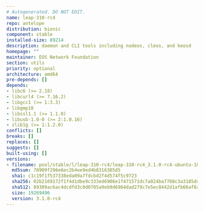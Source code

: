 ```yaml
---
# Autogenerated. DO NOT EDIT.
name: leap-310-rc4
repo: antelope
distribution: bionic
component: stable
installed-size: 89214
description: daemon and CLI tools including nodeos, cleos, and keosd
homepage: ""
maintainer: EOS Network Foundation
section: utils
priority: optional
architecture: amd64
pre-depends: []
depends:
- libc6 (>= 2.18)
- libcurl4 (>= 7.16.2)
- libgcc1 (>= 1:3.3)
- libgmp10
- libssl1.1 (>= 1.1.0)
- libusb-1.0-0 (>= 2:1.0.16)
- zlib1g (>= 1:1.2.0)
conflicts: []
breaks: []
replaces: []
suggests: []
built-using: []
versions:
- filename: pool/stable/l/leap-310-rc4/leap-310-rc4_3.1.0-rc4-ubuntu-18.04_amd64.deb
  md5sum: 78909f296e6ec2b4ee9ed4b8316305d5
  sha1: c1c19f1f537338eda09a7fdcbd2f4d574f5c9723
  sha256: 02b2169172f1f4d1dbe9c333ed6906e1f471571dc7a024ba7708c3a3185dcea1
  sha512: 89309ac6ac4dcdfd3c0d0705a9eb9d6964dad279c7e5ec8442d1afb66af6af2861f4ce8c76bb5e47e0b16c0e685eaa0bbd2ccad276f6478d3297cd203fe10fc8
  size: 19269496
  version: 3.1.0-rc4
---
```

